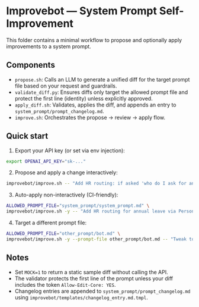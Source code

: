 # Improvebot — System Prompt Self-Improvement

This folder contains a minimal workflow to propose and optionally apply improvements to a system prompt.

## Components
- `propose.sh`: Calls an LLM to generate a unified diff for the target prompt file based on your request and guardrails.
- `validate_diff.py`: Ensures diffs only target the allowed prompt file and protect the first line (identity) unless explicitly approved.
- `apply_diff.sh`: Validates, applies the diff, and appends an entry to `system_prompt/prompt_changelog.md`.
- `improve.sh`: Orchestrates the propose → review → apply flow.

## Quick start

1. Export your API key (or set via env injection):
```bash
export OPENAI_API_KEY="sk-..."
```

2. Propose and apply a change interactively:
```bash
improvebot/improve.sh -- "Add HR routing: if asked 'who do I ask for annual leave?' answer 'Use the Personio platform.'"
```

3. Auto-apply non-interactively (CI-friendly):
```bash
ALLOWED_PROMPT_FILE="system_prompt/system_prompt.md" \
improvebot/improve.sh -y -- "Add HR routing for annual leave via Personio"
```

4. Target a different prompt file:
```bash
ALLOWED_PROMPT_FILE="other_prompt/bot.md" \
improvebot/improve.sh -y --prompt-file other_prompt/bot.md -- "Tweak tone: more concise"
```

## Notes
- Set `MOCK=1` to return a static sample diff without calling the API.
- The validator protects the first line of the prompt unless your diff includes the token `Allow-Edit-Core: YES`.
- Changelog entries are appended to `system_prompt/prompt_changelog.md` using `improvebot/templates/changelog_entry.md.tmpl`. 